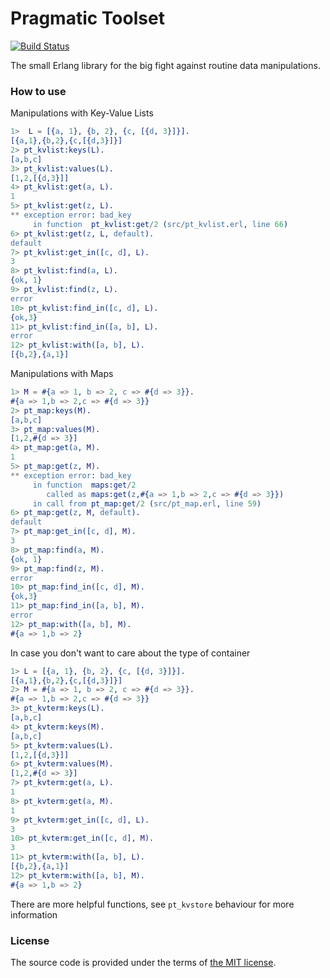# Pragmatic Toolset

[![Build Status][travis_img]][travis]

The small Erlang library for the big fight against routine data manipulations.

### How to use

Manipulations with Key-Value Lists

```erlang
1>  L = [{a, 1}, {b, 2}, {c, [{d, 3}]}].
[{a,1},{b,2},{c,[{d,3}]}]
2> pt_kvlist:keys(L).
[a,b,c]
3> pt_kvlist:values(L).
[1,2,[{d,3}]]
4> pt_kvlist:get(a, L).
1
5> pt_kvlist:get(z, L).
** exception error: bad_key
     in function  pt_kvlist:get/2 (src/pt_kvlist.erl, line 66)
6> pt_kvlist:get(z, L, default).
default
7> pt_kvlist:get_in([c, d], L).
3
8> pt_kvlist:find(a, L).
{ok, 1}
9> pt_kvlist:find(z, L).
error
10> pt_kvlist:find_in([c, d], L).
{ok,3}
11> pt_kvlist:find_in([a, b], L).
error
12> pt_kvlist:with([a, b], L).
[{b,2},{a,1}]
```

Manipulations with Maps

```erlang
1> M = #{a => 1, b => 2, c => #{d => 3}}.
#{a => 1,b => 2,c => #{d => 3}}
2> pt_map:keys(M).
[a,b,c]
3> pt_map:values(M).
[1,2,#{d => 3}]
4> pt_map:get(a, M).
1
5> pt_map:get(z, M).
** exception error: bad_key
     in function  maps:get/2
        called as maps:get(z,#{a => 1,b => 2,c => #{d => 3}})
     in call from pt_map:get/2 (src/pt_map.erl, line 59)
6> pt_map:get(z, M, default).
default
7> pt_map:get_in([c, d], M).
3
8> pt_map:find(a, M).
{ok, 1}
9> pt_map:find(z, M).
error
10> pt_map:find_in([c, d], M).
{ok,3}
11> pt_map:find_in([a, b], M).
error
12> pt_map:with([a, b], M).
#{a => 1,b => 2}
```

In case you don't want to care about the type of container

```erlang
1> L = [{a, 1}, {b, 2}, {c, [{d, 3}]}].
[{a,1},{b,2},{c,[{d,3}]}]
2> M = #{a => 1, b => 2, c => #{d => 3}}.
#{a => 1,b => 2,c => #{d => 3}}
3> pt_kvterm:keys(L).
[a,b,c]
4> pt_kvterm:keys(M).
[a,b,c]
5> pt_kvterm:values(L).
[1,2,[{d,3}]]
6> pt_kvterm:values(M).
[1,2,#{d => 3}]
7> pt_kvterm:get(a, L).
1
8> pt_kvterm:get(a, M).
1
9> pt_kvterm:get_in([c, d], L).
3
10> pt_kvterm:get_in([c, d], M).
3
11> pt_kvterm:with([a, b], L).
[{b,2},{a,1}]
12> pt_kvterm:with([a, b], M).
#{a => 1,b => 2}
```

There are more helpful functions, see `pt_kvstore` behaviour for more information

### License

The source code is provided under the terms of [the MIT license][license].

[travis]:https://travis-ci.org/manifest/pt?branch=master
[travis_img]:https://secure.travis-ci.org/manifest/pt.png
[license]:http://www.opensource.org/licenses/MIT


